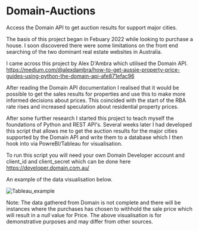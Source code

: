 # Domain-Auctions
Access the Domain API to get auction results for support major cities. 

The basis of this project began in Febuary 2022 while looking to purchase a house. 
I soon discovered there were some limitations on the front end searching of the two dominant real estate websites in Australia.

I came across this project by Alex D'Ambra which utilised the Domain API. 
https://medium.com/@alexdambra/how-to-get-aussie-property-price-guides-using-python-the-domain-api-afe871efac96

After reading the Domain API documentation I realised that it would be possible to get the sales results for properties and use this to make more informed decisions about prices. This coincided with the start of the RBA rate rises and increased speculation about residential property prices.

After some further research I started this project to teach myself the foundations of Python and REST API's. 
Several weeks later I had developed this script that allows me to get the auction results for the major cities supported by the Domain API 
and write them to a database which I then hook into via PowreBI/Tableau for visualisation. 

To run this script you will need your own Domain Developer account and client_id and client_secret which can be done here
https://developer.domain.com.au/

An example of the data visualisation below.

![Tableau_example](https://user-images.githubusercontent.com/113073854/206088732-b924e4b1-7cd4-4350-af72-eb5d15a2086e.PNG)


Note: The data gathered from Domain is not complete and there will be instances where the purchases has chosen to withhold the sale price which will result in a _null_ value for Price. The above visualisation is for demonstrative purposes and may differ from other sources. 
